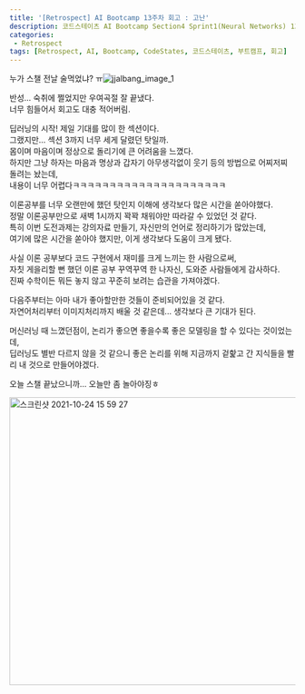 ```yaml
---
title: '[Retrospect] AI Bootcamp 13주차 회고 : 고난'
description: 코드스테이츠 AI Bootcamp Section4 Sprint1(Neural Networks) 13주차 회고
categories:
 - Retrospect
tags: [Retrospect, AI, Bootcamp, CodeStates, 코드스테이츠, 부트캠프, 회고]
---
```


누가 스챌 전날 술먹었냐?
ㅠ![jjalbang_image_1](https://user-images.githubusercontent.com/79494088/138445024-b1137855-1112-497c-84d7-adb0a0e502f8.png)

반성... 숙취에 쩔었지만 우여곡절 잘 끝냈다.<br>
너무 힘들어서 회고도 대충 적어버림.

딥러닝의 시작! 제일 기대를 많이 한 섹션이다.<br>
그랬지만... 섹션 3까지 너무 세게 달렸던 탓일까.<br>
몸이며 마음이며 정상으로 돌리기에 큰 어려움을 느꼈다.<br>
하지만 그냥 하자는 마음과 명상과 갑자기 아무생각없이 웃기 등의 방법으로 어찌저찌 돌려는 놨는데,<br>
내용이 너무 어렵다ㅋㅋㅋㅋㅋㅋㅋㅋㅋㅋㅋㅋㅋㅋㅋㅋㅋㅋㅋㅋㅋ

이론공부를 너무 오랜만에 했던 탓인지 이해에 생각보다 많은 시간을 쏟아야했다.<br>
정말 이론공부만으로 새벽 1시까지 꽉꽉 채워야만 따라갈 수 있었던 것 같다.<br>
특히 이번 도전과제는 강의자료 만들기, 자신만의 언어로 정리하기가 많았는데,<br>
여기에 많은 시간을 쏟아야 했지만, 이게 생각보다 도움이 크게 됐다.

사실 이론 공부보다 코드 구현에서 재미를 크게 느끼는 한 사람으로써,<br>
자칫 게을리할 뻔 했던 이론 공부 꾸역꾸역 한 나자신, 도와준 사람들에게 감사하다.<br>
진짜 수학이든 뭐든 놓지 않고 꾸준히 보려는 습관을 가져야겠다.

다음주부터는 아마 내가 좋아할만한 것들이 준비되어있을 것 같다.<br>
자연어처리부터 이미지처리까지 배울 것 같은데... 생각보다 큰 기대가 된다.

머신러닝 때 느꼈던점이, 논리가 좋으면 좋을수록 좋은 모델링을 할 수 있다는 것이었는데,<br>
딥러닝도 별반 다르지 않을 것 같으니 좋은 논리를 위해 지금까지 겉핥고 간 지식들을 빨리 내 것으로 만들어야겠다.

오늘 스챌 끝났으니까... 오늘만 좀 놀아야징ㅎ

<img width="507" alt="스크린샷 2021-10-24 15 59 27" src="https://user-images.githubusercontent.com/79494088/138584131-608981d5-e96b-4fc2-a356-63a5e12940b8.png">